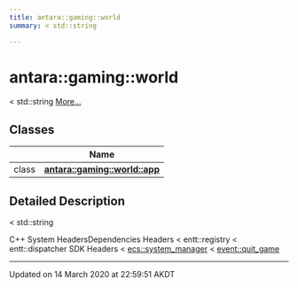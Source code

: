 ```yaml
---
title: antara::gaming::world
summary: < std::string  

---
```


# antara::gaming::world




< std::string  [More...](#detailed-description)






## Classes

|                | Name           |
| -------------- | -------------- |
| class | **[antara::gaming::world::app](Classes/classantara_1_1gaming_1_1world_1_1app.md)**  |






## Detailed Description

< std::string 

























C++ System HeadersDependencies Headers < entt::registry < entt::dispatcher SDK Headers < [ecs::system_manager](Classes/classantara_1_1gaming_1_1ecs_1_1system__manager.md) < [event::quit_game](Classes/structantara_1_1gaming_1_1event_1_1quit__game.md)








-------------------------------

Updated on 14 March 2020 at 22:59:51 AKDT